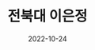 ---
# Leave the homepage title empty to use the site title
title: "전북대 이은정"
description: "전북대 이은정"
keywords: "전북대, 이은정, 전북대 이은정"
date: 2022-10-24
type: landing

design:
  # Default section spacing
  spacing: "6rem"

sections:
  - block: resume-biography-3
    content:
      # Choose a user profile to display (a folder name within `content/authors/`)
      username: admin
      text: ""
      # Show a call-to-action button under your biography? (optional)
      button:
        text: Download CV
        url: ../uploads/resume.pdf
    design:
      css_class: dark
      background:
        color: black
        image:
          # Add your image background to `assets/media/`.
          filename: backkground.jpg
          filters:
            brightness: 1.0
          size: cover
          position: center
          parallax: false
  - block: markdown
    content:
      title: '📚 어서오세요, 제 블로그에!'
      subtitle: ''
      text: |-
        안녕하세요! 이 블로그는 저의 프로젝트 기록, 대외활동 기록, 독서 기록, 취미 기록 등이 담겨 있는 공간입니다. 자주 들러주세요! 감사합니다 😃
    design:
      columns: '1'
  - block: collection
    id: works
    content:
      title: 프로젝트
      filters:
        folders:
          - publication
        featured_only: true
    design:
      view: article-grid
      columns: 3

  - block: collection
    id: talks
    content:
      title: 대외활동 talk
      filters:
        folders:
          - event
    design:
      view: article-grid
      columns: 3

  - block: collection
    id: news
    content:
      title: 취미 소식
      filters:
        folders:
          - post
    design:
      view: article-grid
      columns: 3

  - block: community/slider
    content:
      title: 독서
      slides:
      - background: 
          content: 마음사전, 김소연
          image:
            filename: mainslider/heartdic.jpg
      - background: 
          content: 프로테스탄트윤리와자본주의정신, 막스 베버
          image:
            filename: mainslider/ethic.jpg
      - background:
          content: 마음, 나츠메 소세키 
          image:
            filename: mainslider/kokoro.jpg 

  - block: collection
    content:
      id: section-1
      title: 프로젝트 정리
      subtitle:
      text:
      count: 3
      offset: 0
      order: desc
      filters:
        folders:
          - linux
          - java
          - remote
    design:
      view: community/custom_card
      columns: '3'

---